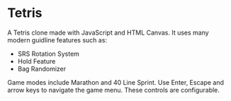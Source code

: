 # Tetris

A Tetris clone made with JavaScript and HTML Canvas. It uses many modern guidline features such as:
* SRS Rotation System
* Hold Feature
* Bag Randomizer

Game modes include Marathon and 40 Line Sprint. Use Enter, Escape and arrow keys to navigate the game menu. These controls are configurable.